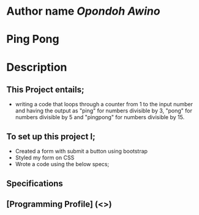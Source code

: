 # Author name _Opondoh Awino_

# **Ping Pong**

# Description

## This Project entails;
- writing a code that loops through a counter from 1 to the input number and having the output as "ping" for numbers divisible by 3, "pong" for numbers divisible by 5 and "pingpong" for numbers divisible by 15.
## **To set up this project I;**
- Created a form with submit a button using bootstrap
- Styled my form on CSS
- Wrote a code using the below specs;

## Specifications

## [Programming Profile] (<>)

